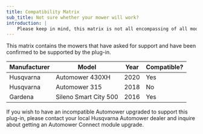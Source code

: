 ```yaml
---
title: Compatibility Matrix
sub_title: Not sure whether your mower will work?
introduction: |
    Please keep in mind, this matrix is not all encompassing of all model mowers that may work without any issues. It is only updated as mowers are confirmed to work with the plug-in.
---
```

This matrix contains the mowers that have asked for support and have been confirmed to be supported by the plug-in.

| Manufacturer | Model | Year | Compatible? |
| ------------ | ----- | ---- | ----------- |
| Husqvarna | Automower 430XH | 2020 | Yes |
| Husqvarna | Automower 315 | 2018 | No |
| Gardena | Sileno Smart City 500 | 2016 | Yes |

If you wish to have an incompatible Automower upgraded to support this plug-in, please contact your local Husqvarna Automower dealer and inquire about getting an Automower Connect module upgrade.
